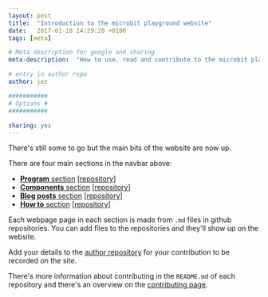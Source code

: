 ```yaml
---
layout: post
title:  "Introduction to the microbit playground website"
date:   2017-01-18 14:29:20 +0100
tags: [meta]

# Meta description for google and sharing
meta-description:  "How to use, read and contribute to the microbit playground website."

# entry in author repo
author: jez

###########
# Options #
###########

sharing: yes
---
```


There's still some to go but the main bits of the website are now up. 

There are four main sections in the navbar above:

* [**Program** section](https://microbit-playground.co.uk/programs/) [[repository](https://github.com/microbit-playground/programs)]
* [**Components** section](https://microbit-playground.co.uk/components/) [[repository](https://github.com/microbit-playground/components)]
* [**Blog posts** section](https://microbit-playground.co.uk/blog/) [[repository](https://github.com/microbit-playground/blog-posts)]
* [**How to** section](https://microbit-playground.co.uk/howto/) [[repository](https://github.com/microbit-playground/programs)]

Each webpage page in each section is made from `.md` files in github repositories. You can add files to the repositories and they'll show up on the website.

Add your details to the [author repository](https://github.com/microbit-playground/author-database) for your contribution to be recorded on the site.

There's more information about contributing in the `README.md` of each repository and there's an overview on the [contributing page](https://microbit-playground.co.uk/about/how-to-contribute).
